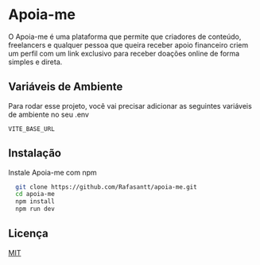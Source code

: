 
# Apoia-me

O Apoia-me é uma plataforma que permite que criadores de conteúdo, freelancers e qualquer pessoa que queira receber apoio financeiro criem um perfil com um link exclusivo para receber doações online de forma simples e direta.


## Variáveis de Ambiente

Para rodar esse projeto, você vai precisar adicionar as seguintes variáveis de ambiente no seu .env

`VITE_BASE_URL`


## Instalação

Instale Apoia-me com npm

```bash
  git clone https://github.com/Rafasantt/apoia-me.git
  cd apoia-me
  npm install
  npm run dev
```
    
## Licença

[MIT](https://choosealicense.com/licenses/mit/)

